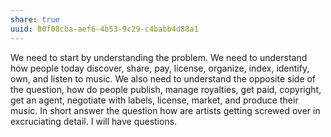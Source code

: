 ```yaml
---
share: true
uuid: 80f08cba-aef6-4b53-9c29-c4babb4d88a1
---
```

We need to start by understanding the problem. We need to understand how people today discover, share, pay, license, organize, index, identify, own, and listen to music. We also need to understand the opposite side of the question, how do people publish, manage royalties, get paid, copyright, get an agent, negotiate with labels, license, market, and produce their music. In short answer the question how are artists getting screwed over in excruciating detail. I will have questions.